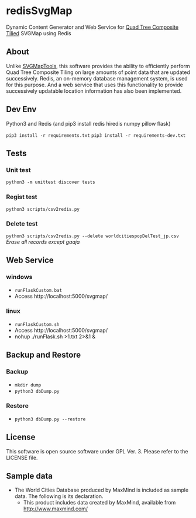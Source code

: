 # redisSvgMap
Dynamic Content Generator and Web Service for [Quad Tree Composite Tilied](https://satakagi.github.io/mapsForWebWS2020-docs/QuadTreeCompositeTilingAndVectorTileStandard.html) SVGMap using Redis

## About
Unlike [SVGMapTools](https://github.com/svgmap/svgMapTools/), this software provides the ability to efficiently perform Quad Tree Composite Tiling on large amounts of point data that are updated successively. Redis, an on-memory database management system, is used for this purpose. And a web service that uses this functionality to provide successively updatable location information has also been implemented.

## Dev Env
Python3 and Redis (and pip3 install redis hiredis numpy pillow flask)

``pip3 install -r requirements.txt``
``pip3 install -r requirements-dev.txt``

## Tests

### Unit test

``python3 -m unittest discover tests``

### Regist test
``python3 scripts/csv2redis.py``

### Delete test
``python3 scripts/csv2redis.py --delete worldcitiespopDelTest_jp.csv``
*Erase all records except gaaja*

## Web Service
### windows
* ``runFlaskCustom.bat``
* Access http://localhost:5000/svgmap/

### linux
* ``runFlaskCustom.sh``
* Access http://localhost:5000/svgmap/
* nohup ./runFlask.sh >1.txt 2>&1 &

## Backup and Restore
### Backup
* ``mkdir dump``
* ``python3 dbDump.py``
### Restore
* ``python3 dbDump.py --restore``

## License
This software is open source software under GPL Ver. 3. Please refer to the LICENSE file.

## Sample data
* The World Cities Database produced by MaxMind is included as sample data. The following is its declaration.
  * This product includes data created by MaxMind, available from http://www.maxmind.com/

